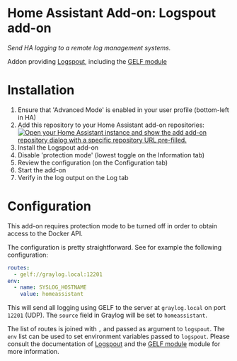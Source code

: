 # Home Assistant Add-on: Logspout add-on

_Send HA logging to a remote log management systems._

Addon providing [Logspout](https://github.com/gliderlabs/logspout), including the [GELF module](https://github.com/micahhausler/logspout-gelf)

# Installation

1. Ensure that 'Advanced Mode' is enabled in your user profile (bottom-left in HA)
1. Add this repository to your Home Assistant add-on repositories: [![Open your Home Assistant instance and show the add add-on repository dialog with a specific repository URL pre-filled.](https://my.home-assistant.io/badges/supervisor_add_addon_repository.svg)](https://my.home-assistant.io/redirect/supervisor_add_addon_repository/?repository_url=https%3A%2F%2Fgithub.com%2Fbertbaron%2Fhassio-addons)
1. Install the Logspout add-on
1. Disable 'protection mode' (lowest toggle on the Information tab)
1. Review the configuration (on the Configuration tab)
1. Start the add-on
1. Verify in the log output on the Log tab

# Configuration

This add-on requires protection mode to be turned off in order to obtain access to the Docker API.

The configuration is pretty straightforward. See for example the following configuration:

```yaml
routes:
  - gelf://graylog.local:12201
env:
  - name: SYSLOG_HOSTNAME
    value: homeassistant
```      

This will send all logging using GELF to the server at `graylog.local` on port `12201` (UDP). The `source` field in Graylog will be set to `homeassistant`.

The list of routes is joined with `,` and passed as argument to `logspout`. The `env` list can be used to set environment variables passed to `logspout`. Please consult the documentation of [Logspout](https://github.com/gliderlabs/logspout) and the [GELF module](https://github.com/micahhausler/logspout-gelf) module for more information.
